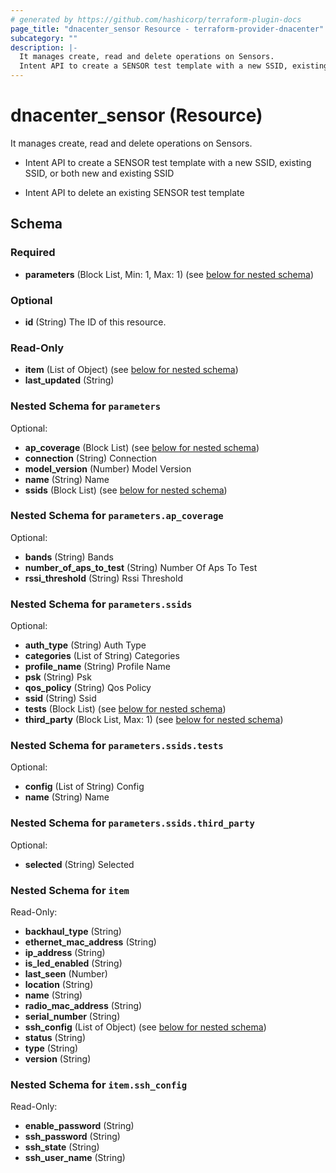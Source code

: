 ```yaml
---
# generated by https://github.com/hashicorp/terraform-plugin-docs
page_title: "dnacenter_sensor Resource - terraform-provider-dnacenter"
subcategory: ""
description: |-
  It manages create, read and delete operations on Sensors.
  Intent API to create a SENSOR test template with a new SSID, existing SSID, or both new and existing SSIDIntent API to delete an existing SENSOR test template
---
```


# dnacenter_sensor (Resource)

It manages create, read and delete operations on Sensors.

- Intent API to create a SENSOR test template with a new SSID, existing SSID, or both new and existing SSID

- Intent API to delete an existing SENSOR test template



<!-- schema generated by tfplugindocs -->
## Schema

### Required

- **parameters** (Block List, Min: 1, Max: 1) (see [below for nested schema](#nestedblock--parameters))

### Optional

- **id** (String) The ID of this resource.

### Read-Only

- **item** (List of Object) (see [below for nested schema](#nestedatt--item))
- **last_updated** (String)

<a id="nestedblock--parameters"></a>
### Nested Schema for `parameters`

Optional:

- **ap_coverage** (Block List) (see [below for nested schema](#nestedblock--parameters--ap_coverage))
- **connection** (String) Connection
- **model_version** (Number) Model Version
- **name** (String) Name
- **ssids** (Block List) (see [below for nested schema](#nestedblock--parameters--ssids))

<a id="nestedblock--parameters--ap_coverage"></a>
### Nested Schema for `parameters.ap_coverage`

Optional:

- **bands** (String) Bands
- **number_of_aps_to_test** (String) Number Of Aps To Test
- **rssi_threshold** (String) Rssi Threshold


<a id="nestedblock--parameters--ssids"></a>
### Nested Schema for `parameters.ssids`

Optional:

- **auth_type** (String) Auth Type
- **categories** (List of String) Categories
- **profile_name** (String) Profile Name
- **psk** (String) Psk
- **qos_policy** (String) Qos Policy
- **ssid** (String) Ssid
- **tests** (Block List) (see [below for nested schema](#nestedblock--parameters--ssids--tests))
- **third_party** (Block List, Max: 1) (see [below for nested schema](#nestedblock--parameters--ssids--third_party))

<a id="nestedblock--parameters--ssids--tests"></a>
### Nested Schema for `parameters.ssids.tests`

Optional:

- **config** (List of String) Config
- **name** (String) Name


<a id="nestedblock--parameters--ssids--third_party"></a>
### Nested Schema for `parameters.ssids.third_party`

Optional:

- **selected** (String) Selected




<a id="nestedatt--item"></a>
### Nested Schema for `item`

Read-Only:

- **backhaul_type** (String)
- **ethernet_mac_address** (String)
- **ip_address** (String)
- **is_led_enabled** (String)
- **last_seen** (Number)
- **location** (String)
- **name** (String)
- **radio_mac_address** (String)
- **serial_number** (String)
- **ssh_config** (List of Object) (see [below for nested schema](#nestedobjatt--item--ssh_config))
- **status** (String)
- **type** (String)
- **version** (String)

<a id="nestedobjatt--item--ssh_config"></a>
### Nested Schema for `item.ssh_config`

Read-Only:

- **enable_password** (String)
- **ssh_password** (String)
- **ssh_state** (String)
- **ssh_user_name** (String)


